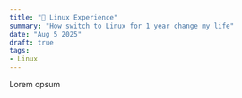 ```yaml
---
title: "🐧 Linux Experience"
summary: "How switch to Linux for 1 year change my life"
date: "Aug 5 2025"
draft: true
tags:
- Linux
---
```


Lorem opsum